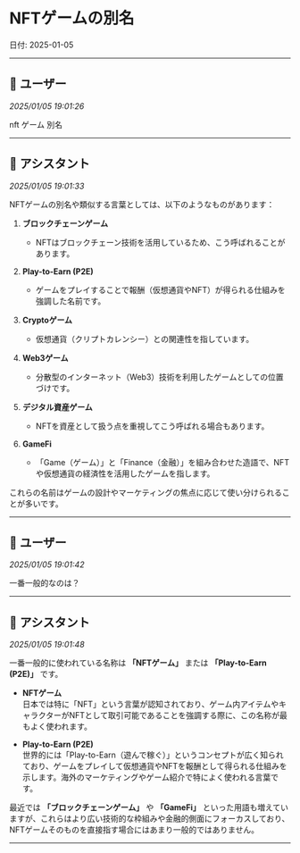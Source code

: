 # NFTゲームの別名

日付: 2025-01-05

---

## 👤 ユーザー
*2025/01/05 19:01:26*

nft ゲーム 別名

---

## 🤖 アシスタント
*2025/01/05 19:01:33*

NFTゲームの別名や類似する言葉としては、以下のようなものがあります：

1. **ブロックチェーンゲーム**  
   - NFTはブロックチェーン技術を活用しているため、こう呼ばれることがあります。

2. **Play-to-Earn (P2E)**  
   - ゲームをプレイすることで報酬（仮想通貨やNFT）が得られる仕組みを強調した名前です。

3. **Cryptoゲーム**  
   - 仮想通貨（クリプトカレンシー）との関連性を指しています。

4. **Web3ゲーム**  
   - 分散型のインターネット（Web3）技術を利用したゲームとしての位置づけです。

5. **デジタル資産ゲーム**  
   - NFTを資産として扱う点を重視してこう呼ばれる場合もあります。

6. **GameFi**  
   - 「Game（ゲーム）」と「Finance（金融）」を組み合わせた造語で、NFTや仮想通貨の経済性を活用したゲームを指します。

これらの名前はゲームの設計やマーケティングの焦点に応じて使い分けられることが多いです。

---

## 👤 ユーザー
*2025/01/05 19:01:42*

一番一般的なのは？

---

## 🤖 アシスタント
*2025/01/05 19:01:48*

一番一般的に使われている名称は **「NFTゲーム」** または **「Play-to-Earn (P2E)」** です。

- **NFTゲーム**  
  日本では特に「NFT」という言葉が認知されており、ゲーム内アイテムやキャラクターがNFTとして取引可能であることを強調する際に、この名称が最もよく使われます。

- **Play-to-Earn (P2E)**  
  世界的には「Play-to-Earn（遊んで稼ぐ）」というコンセプトが広く知られており、ゲームをプレイして仮想通貨やNFTを報酬として得られる仕組みを示します。海外のマーケティングやゲーム紹介で特によく使われる言葉です。

最近では **「ブロックチェーンゲーム」** や **「GameFi」** といった用語も増えていますが、これらはより広い技術的な枠組みや金融的側面にフォーカスしており、NFTゲームそのものを直接指す場合にはあまり一般的ではありません。

---
